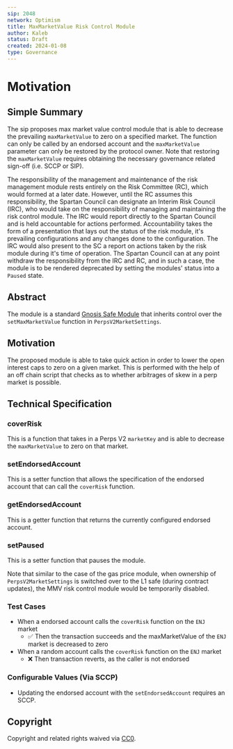```yaml
---
sip: 2048
network: Optimism
title: MaxMarketValue Risk Control Module
author: Kaleb
status: Draft
created: 2024-01-08
type: Governance
---
```


# Motivation
<!--You can leave these HTML comments in your merged SIP and delete the visible duplicate text guides, they will not appear and may be helpful to refer to if you edit it again. This is the suggested template for new SIPs. Note that an SIP number will be assigned by an editor. When opening a pull request to submit your SIP, please use an abbreviated title in the filename, `sip-draft_title_abbrev.md`. The title should be 44 characters or less.-->

## Simple Summary
<!--"If you can't explain it simply, you don't understand it well enough." Simply describe the outcome the proposed changes intends to achieve. This should be non-technical and accessible to a casual community member.-->

The sip proposes max market value control module that is able to decrease the prevailing `maxMarketValue` to zero on a specified market. The function can only be called by an endorsed account and the `maxMarketValue` parameter can only be restored by the protocol owner. Note that restoring the `maxMarketValue` requires obtaining the necessary governance related sign-off (i.e. SCCP or SIP).

The responsibility of the management and maintenance of the risk management module rests entirely on the Risk Committee (RC), which would formed at a later date. However, until the RC assumes this responsibility, the Spartan Council can designate an Interim Risk Council (IRC), who would take on the responsibility of managing and maintaining the risk control module. The IRC would report directly to the Spartan Council and is held accountable for actions performed. Accountability takes the form of a presentation that lays out the status of the risk module, it's prevailing configurations and any changes done to the configuration. The IRC would also present to the SC a report on actions taken by the risk module during it's time of operation. The Spartan Council can at any point withdraw the responsibility from the IRC and RC, and in such a case, the module is to be rendered deprecated by setting the modules' status into a `Paused` state.

## Abstract

<!--A short (~200 word) description of the proposed change, the abstract should clearly describe the proposed change. This is what *will* be done if the SIP is implemented, not *why* it should be done or *how* it will be done. If the SIP proposes deploying a new contract, write, "we propose to deploy a new contract that will do x".-->

The module is a standard [Gnosis Safe Module](https://docs.safe.global/safe-smart-account/modules) that inherits control over the `setMaxMarketValue` function in `PerpsV2MarketSettings`.

## Motivation

<!--This is the problem statement. This is the *why* of the SIP. It should clearly explain *why* the current state of the protocol is inadequate.  It is critical that you explain *why* the change is needed, if the SIP proposes changing how something is calculated, you must address *why* the current calculation is inaccurate or wrong. This is not the place to describe how the SIP will address the issue!-->

The proposed module is able to take quick action in order to lower the open interest caps to zero on a given market. This is performed with the help of an off chain script that checks as to whether arbitrages of skew in a perp market is possible. 

## Technical Specification

### coverRisk
This is a function that takes in a Perps V2 `marketKey` and is able to decrease the `maxMarketValue` to zero on that market.

### setEndorsedAccount
This is a setter function that allows the specification of the endorsed account that can call the `coverRisk` function.

### getEndorsedAccount
This is a getter function that returns the currently configured endorsed account.

### setPaused
This is a setter function that pauses the module.

Note that similar to the case of the gas price module, when ownership of `PerpsV2MarketSettings` is switched over to the L1 safe (during contract updates), the MMV risk control module would be temporarily disabled.  

### Test Cases

<!--Test cases for an implementation are mandatory for SIPs but can be included with the implementation..-->

- When a endorsed account calls the `coverRisk`  function on the `ENJ` market
    - ✅ Then the transaction succeeds and the maxMarketValue of the `ENJ` market is decreased to zero
- When a random  account calls the `coverRisk`  function on the `ENJ` market
    - ❌ Then transaction reverts, as the caller is not endorsed

### Configurable Values (Via SCCP)

<!--Please list all values configurable via SCCP under this implementation.-->
- Updating the endorsed account with the `setEndorsedAccount` requires an SCCP.

## Copyright

Copyright and related rights waived via [CC0](https://creativecommons.org/publicdomain/zero/1.0/).
